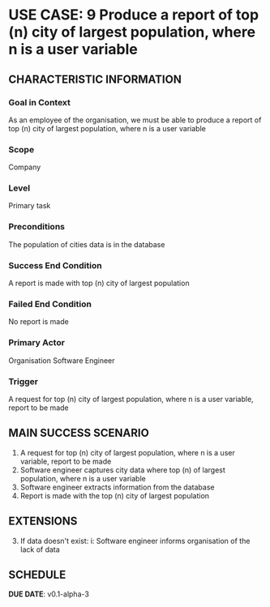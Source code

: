 # USE CASE: 9 Produce a report of top (n) city of largest population, where n is a user variable

## CHARACTERISTIC INFORMATION

### Goal in Context

As an employee of the organisation, we must be able to produce a report of top (n) city of largest population, where n is a user variable

### Scope

Company

### Level

Primary task

### Preconditions

The population of cities data is in the database

### Success End Condition

A report is made with top (n) city of largest population

### Failed End Condition

No report is made

### Primary Actor

Organisation Software Engineer

### Trigger

A request for top (n) city of largest population, where n is a user variable, report to be made

## MAIN SUCCESS SCENARIO

1. A request for top (n) city of largest population, where n is a user variable, report to be made
2. Software engineer captures city data where top (n) of largest population, where n is a user variable
3. Software engineer extracts information from the database
3. Report is made with the top (n) city of largest population

## EXTENSIONS

3. If data doesn't exist:
        i: Software engineer informs organisation of the lack of data


## SCHEDULE

**DUE DATE**: v0.1-alpha-3

